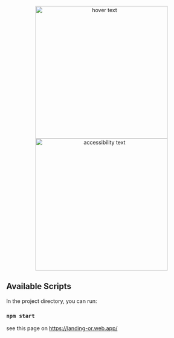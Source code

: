 
<p align="center">
  <img src="your_relative_path_here" width="350" title="hover text">
  <img src="/" width="350" alt="accessibility text">
</p>


## Available Scripts

In the project directory, you can run:

### `npm start`

see this page on https://landing-or.web.app/
